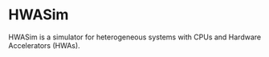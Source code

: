 # HWASim
HWASim is a simulator for heterogeneous systems with CPUs and Hardware Accelerators (HWAs).
